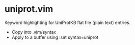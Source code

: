 uniprot.vim
===========

Keyword highlighting for UniProtKB flat file (plain text) entries.

* Copy into .vim/syntax
* Apply to a buffer using :set syntax=uniprot
